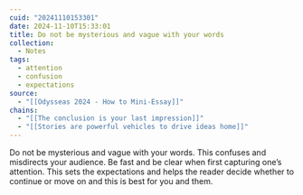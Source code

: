 ```yaml
---
cuid: "20241110153301"
date: 2024-11-10T15:33:01
title: Do not be mysterious and vague with your words
collection:
  - Notes
tags:
  - attention
  - confusion
  - expectations
source:
  - "[[Odysseas 2024 - How to Mini-Essay]]"
chains:
  - "[[The conclusion is your last impression]]"
  - "[[Stories are powerful vehicles to drive ideas home]]"
---
```

Do not be mysterious and vague with your words. This confuses and misdirects your audience. Be fast and be clear when first capturing one’s attention. This sets the expectations and helps the reader decide whether to continue or move on and this is best for you and them.